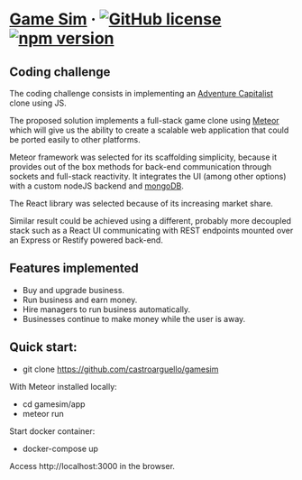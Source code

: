# [Game Sim](https://github.com/castroarguello/gamesim) &middot; [![GitHub license](https://img.shields.io/badge/license-MIT-blue.svg)](https://github.com/facebook/react/blob/master/LICENSE) [![npm version](https://img.shields.io/npm/v/react.svg?style=flat)](https://www.npmjs.com/package/react)

## Coding challenge

The coding challenge consists in implementing an [Adventure Capitalist](http://en.gameslol.net/adventure-capitalist-1086.html) clone using JS.

The proposed solution implements a full-stack game clone using [Meteor](https://github.com/meteor/meteor) which will give us the ability to create a scalable web application that could be ported easily to other platforms.

Meteor framework was selected for its scaffolding simplicity, because it provides out of the box methods for back-end communication through sockets and full-stack reactivity. It integrates the UI (among other options) with a custom nodeJS backend and [mongoDB](https://www.mongodb.com/).

The React library was selected because of its increasing market share.

Similar result could be achieved using a different, probably more decoupled stack such as a React UI communicating with REST endpoints mounted over an Express or Restify powered back-end.

## Features implemented

- Buy and upgrade business.
- Run business and earn money.
- Hire managers to run business automatically.
- Businesses continue to make money while the user is away.

## Quick start:

- git clone https://github.com/castroarguello/gamesim

With Meteor installed locally:

- cd gamesim/app
- meteor run

Start docker container:

- docker-compose up

Access http://localhost:3000 in the browser.
